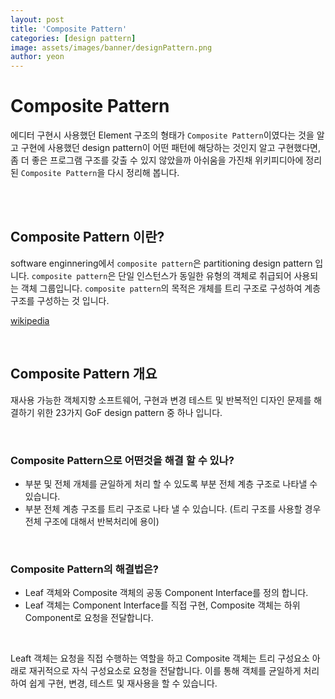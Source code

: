 ```yaml
---
layout: post
title: 'Composite Pattern'
categories: [design pattern]
image: assets/images/banner/designPattern.png
author: yeon
---
```


# Composite Pattern

에디터 구현시 사용했던 Element 구조의 형태가 `Composite Pattern`이였다는 것을 알고 구현에 사용했던 design pattern이 어떤 패턴에 해당하는 것인지 알고 구현했다면, 좀 더 좋은 프로그램 구조를 갖출 수 있지 않았을까 아쉬움을 가진채 위키피디아에 정리된 `Composite Pattern`을 다시 정리해 봅니다. <br>

<br><br>

## Composite Pattern 이란?

software enginnering에서 `composite pattern`은 partitioning design pattern 입니다. `composite pattern`은 단일 인스턴스가 동일한 유형의 객체로 취급되어 사용되는 객체 그룹입니다. `composite pattern`의 목적은 개체를 트리 구조로 구성하여 계층 구조를 구성하는 것 입니다. <br>

[wikipedia](https://en.wikipedia.org/wiki/Composite_pattern) <br>

<br>

## Composite Pattern 개요

재사용 가능한 객체지향 소프트웨어, 구현과 변경 테스트 및 반복적인 디자인 문제를 해결하기 위한 23가지 GoF design pattern 중 하나 입니다. <br>

<br>

### Composite Pattern으로 어떤것을 해결 할 수 있나?

- 부분 및 전체 개체를 균일하게 처리 할 수 있도록 부분 전체 계층 구조로 나타낼 수 있습니다.
- 부분 전체 계층 구조를 트리 구조로 나타 낼 수 있습니다. (트리 구조를 사용할 경우 전체 구조에 대해서 반복처리에 용이)

<br>

### Composite Pattern의 해결법은?

- Leaf 객체와 Composite 객체의 공동 Component Interface를 정의 합니다.
- Leaf 객체는 Component Interface를 직접 구현, Composite 객체는 하위 Component로 요청을 전달합니다.

<br>

Leaft 객체는 요청을 직접 수행하는 역할을 하고 Composite 객체는 트리 구성요소 아래로 재귀적으로 자식 구성요소로 요청을 전달합니다. 이를 통해 객체를 균일하게 처리하여 쉽게 구현, 변경, 테스트 및 재사용을 할 수 있습니다. <br>

<br>
